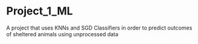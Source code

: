 # Project_1_ML

A project that uses KNNs and SGD Classifiers in order to predict outcomes of sheltered animals using unprocessed data
